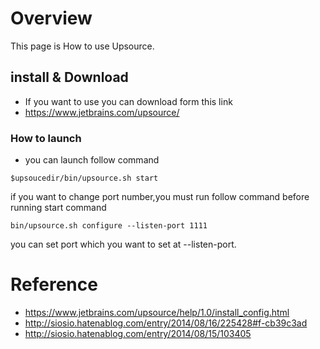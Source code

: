 # Overview
This page is How to use Upsource.

## install & Download
* If you want to use you can download form this link
* https://www.jetbrains.com/upsource/

### How to launch
* you can launch follow command
```
$upsoucedir/bin/upsource.sh start
```
if you want to change port number,you must run follow command before running start command
```
bin/upsource.sh configure --listen-port 1111
```
you can set port which you want to set at --listen-port.



# Reference
* https://www.jetbrains.com/upsource/help/1.0/install_config.html
* http://siosio.hatenablog.com/entry/2014/08/16/225428#f-cb39c3ad
* http://siosio.hatenablog.com/entry/2014/08/15/103405
